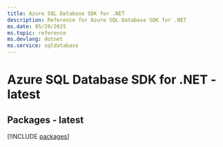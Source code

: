 ```yaml
---
title: Azure SQL Database SDK for .NET
description: Reference for Azure SQL Database SDK for .NET
ms.date: 05/29/2025
ms.topic: reference
ms.devlang: dotnet
ms.service: sqldatabase
---
```

# Azure SQL Database SDK for .NET - latest
## Packages - latest
[!INCLUDE [packages](sql-database-index.md)]